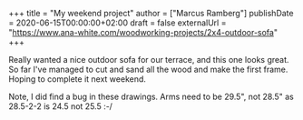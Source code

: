 +++
title = "My weekend project"
author = ["Marcus Ramberg"]
publishDate = 2020-06-15T00:00:00+02:00
draft = false
externalUrl = "https://www.ana-white.com/woodworking-projects/2x4-outdoor-sofa"
+++

Really wanted a nice outdoor sofa for our terrace, and this one looks great. So far I've managed to cut and sand all the wood and make the first frame. Hoping to complete it next weekend.

Note, I did find a bug in these drawings.  Arms need to be 29.5", not 28.5" as 28.5-2-2 is 24.5 not 25.5 :-/
